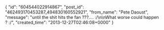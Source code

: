 {
   "id": "604544022914867",
   "post_id": "462493170453287_494830160552921",
   "from_name": "Pete Daoust",
   "message": "until the shit hits the fan ???.... :/\n\nWhat worse could happen ? :/",
   "created_time": "2013-12-27T02:46:08+0000"
 }
